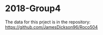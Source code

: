 # 2018-Group4
The data for this prject is in the repository:
https://github.com/JamesDickson96/Roco504
